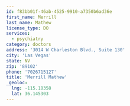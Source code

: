 ```yaml
---
id: f83bb01f-46ab-4525-9910-a7350b6ad36e
first_name: Merrill
last_name: Mathew
license_type: DO
services:
  - psychiatry
category: doctors
address: '3014 W Charleston Blvd., Suite 130'
city: 'Las Vegas'
state: NV
zip: '89102'
phone: '7026715127'
title: 'Merrill Mathew'
_geoloc:
  lng: -115.18358
  lat: 36.145303
---
```

